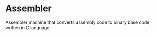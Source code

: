 # Assembler
Assembler machine that converts assembly code to binary base code, written in C language.
